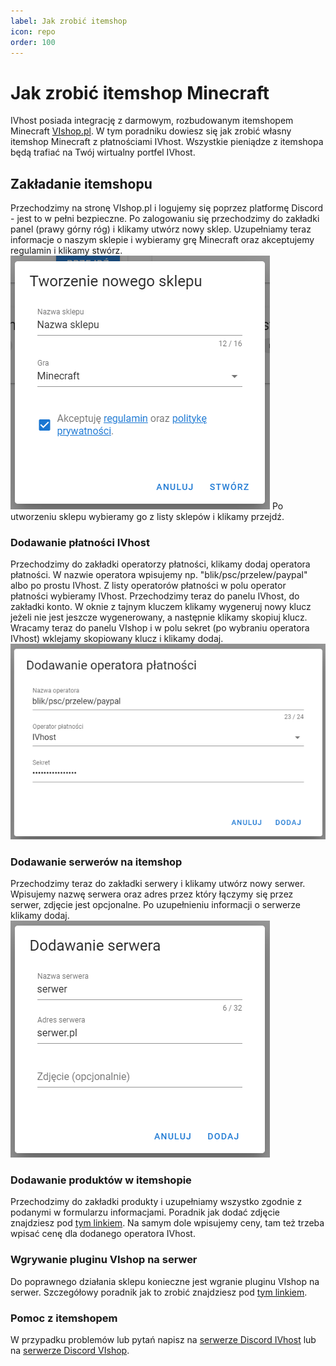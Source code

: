 ```yaml
---
label: Jak zrobić itemshop
icon: repo
order: 100
---
```

# Jak zrobić itemshop Minecraft
IVhost posiada integrację z darmowym, rozbudowanym itemshopem Minecraft [VIshop.pl](https://vishop.pl). W tym poradniku
dowiesz się jak zrobić własny itemshop Minecraft z płatnościami IVhost. Wszystkie pieniądze z itemshopa będą trafiać
na Twój wirtualny portfel IVhost.

## Zakładanie itemshopu
Przechodzimy na stronę VIshop.pl i logujemy się poprzez platformę Discord - jest to w pełni bezpieczne. Po zalogowaniu się
przechodzimy do zakładki panel (prawy górny róg) i klikamy utwórz nowy sklep. Uzupełniamy teraz informacje o naszym sklepie
i wybieramy grę Minecraft oraz akceptujemy regulamin i klikamy stwórz.
![Zakładanie sklepu na VIshop](img.png)
Po utworzeniu sklepu wybieramy go z listy sklepów i klikamy przejdź. 

### Dodawanie płatności IVhost
Przechodzimy do zakładki operatorzy płatności, klikamy dodaj operatora płatności. W nazwie operatora wpisujemy np. "blik/psc/przelew/paypal" 
albo po prostu IVhost. Z listy operatorów płatności w polu operator płatności wybieramy IVhost. Przechodzimy teraz do panelu 
IVhost, do zakładki konto. W oknie z tajnym kluczem klikamy wygeneruj nowy klucz jeżeli nie jest jeszcze wygenerowany, 
a następnie klikamy skopiuj klucz. Wracamy teraz do panelu VIshop i w polu sekret (po wybraniu operatora IVhost) wklejamy
skopiowany klucz i klikamy dodaj.
![Dodawanie płatności IVhost na VIshop](img_2.png)

### Dodawanie serwerów na itemshop
Przechodzimy teraz do zakładki serwery i klikamy utwórz nowy serwer. Wpisujemy nazwę serwera oraz adres przez który 
łączymy się przez serwer, zdjęcie jest opcjonalne. Po uzupełnieniu informacji o serwerze klikamy dodaj.
![Dodawanie serwera na VIshop](img_1.png)

### Dodawanie produktów w itemshopie
Przechodzimy do zakładki produkty i uzupełniamy wszystko zgodnie z podanymi w formularzu informacjami. Poradnik jak
dodać zdjęcie znajdziesz pod [tym linkiem](https://wiki.vishop.pl/zdjecia/). Na samym dole wpisujemy ceny, tam też trzeba
wpisać cenę dla dodanego operatora IVhost.

### Wgrywanie pluginu VIshop na serwer
Do poprawnego działania sklepu konieczne jest wgranie pluginu VIshop na serwer. Szczegółowy poradnik jak to zrobić znajdziesz
pod [tym linkiem](https://wiki.vishop.pl/plugin/).

### Pomoc z itemshopem
W przypadku problemów lub pytań napisz na [serwerze Discord IVhost](https://discord.gg/M3Xc6P6ess) lub na [serwerze Discord VIshop](https://discord.gg/McGwsEsjBU).